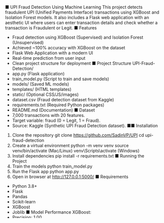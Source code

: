 ■ UPI Fraud Detection Using Machine Learning
This project detects fraudulent UPI (Unified Payments Interface) transactions using XGBoost and
Isolation Forest models.
It also includes a Flask web application with an aesthetic UI where users can enter transaction
details and check whether a transaction is Fraudulent or Legit.
■ Features
- Fraud detection using XGBoost (Supervised) and Isolation Forest (Unsupervised)
- Achieved ~100% accuracy with XGBoost on the dataset
- Flask Web Application with a modern UI
- Real-time prediction from user input
- Clean project structure for deployment
■ Project Structure
UPI-Fraud-Detection/
- app.py (Flask application)
- train_model.py (Script to train and save models)
- models/ (Saved ML models)
- templates/ (HTML templates)
- static/ (Optional CSS/JS/images)
- dataset.csv (Fraud detection dataset from Kaggle)
- requirements.txt (Required Python packages)
- README.md (Documentation)
■ Dataset
- 7,000 transactions with 20 features.
- Target variable: fraud (0 = Legit, 1 = Fraud).
- Source: Kaggle (Synthetic UPI Fraud Detection dataset).
■■ Installation
1. Clone the repository
git clone https://github.com/SadinVP/UPI
cd upi-fraud-detection
2. Create a virtual environment
python -m venv venv
source venv/bin/activate (Mac/Linux)
venv\Scripts\activate (Windows)
3. Install dependencies
pip install -r requirements.txt
■ Running the Project
1. Train the models
python train_model.py
2. Run the Flask app
python app.py
3. Open in browser at http://127.0.0.1:5000/
■ Requirements
- Python 3.8+
- Flask
- Pandas
- Scikit-learn
- XGBoost
- Joblib
■ Model Performance
XGBoost:
- Precision: 1.00
- Recall: 1.00
- F1-score: 1.00
- ROC-AUC: 1.0
Isolation Forest:
- Precision: 0.61 (fraud class)
- Recall: 0.13 (fraud class)
■■ Future Improvements
- Integrate with real UPI transaction logs
- Add deep learning models (LSTMs)
- Deploy on Heroku / AWS / GCP
■■■ Author
Mohammed Sadin V P
Final Year B.Tech AI & Data Science Student
GitHub: https://github.com/Sadinvp
LinkedIn: https://linkedin.com/in/mohammedsadinvp
